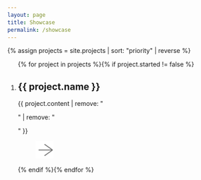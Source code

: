 ```yaml
---
layout: page
title: Showcase
permalink: /showcase
---
```


<style>
	.card {
		width: 30%;
		flex-grow: 1;
	}
	.card.big {
		min-width: 40%;
		max-width: 70%;
		flex-grow: 2;
		aspect-ratio: 3/2;
	}
	.card figcaption {
		padding: 1.5em;
		background: linear-gradient(transparent, rgba(0, 0, 0, 0.75));
		text-shadow: 0 0 1px black;
		row-gap: 1em;
		flex-direction: row;
		justify-content: space-between;
		align-items: center;
	}
	.card.big figcaption {
		flex-direction: column;
	}
	.card[onclick] { cursor: pointer;}
</style>

{% assign projects = site.projects | sort: "priority" | reverse %}

<ol class="grid" id="showcase-grid">{% for project in projects %}{% if project.started != false %}
	<li class="card{% if project.highlight %} big{%endif%}"{% if project.image %} style="background-image: url({{ project.image }})"{% endif %}{% if project.layout %} onclick="window.location = '{{ project.url }}'"{% endif %}>
		<figcaption>
			<span>
				<h2>{{ project.name }}</h2>
				<span>{{ project.content | remove: "<p>" | remove: "</p>" }}</span>
			</span>
			<menu><a href="{% if project.link %}{{ project.link }}{% else %}{{ project.url }}{% endif %}" title="Link"><img class="invert" src="/images/forward.svg"></a></menu>
		</figcaption>
	</li>{% endif %}{% endfor %}
</ol>
